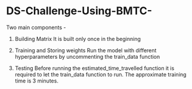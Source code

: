 # DS-Challenge-Using-BMTC-

Two main components -

1) Building Matrix
It is built only once in the beginning

2) Training and Storing weights 
Run the model with different hyperparameters by uncommenting the train_data function

3) Testing
Before running the estimated_time_travelled function it is required to let the train_data function to run. The approximate training time is 3 minutes.
